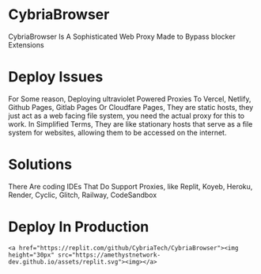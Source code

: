 # CybriaBrowser

CybriaBrowser Is A Sophisticated Web Proxy Made to Bypass blocker Extensions

# Deploy Issues

For Some reason, Deploying ultraviolet Powered Proxies To Vercel, Netlify, Github Pages, Gitlab Pages Or Cloudfare Pages, They are static hosts, they just act as a web facing file system, you need the actual proxy for this to work. In Simplified Terms, They are like stationary hosts that serve as a file system for websites, allowing them to be accessed on the internet.

# Solutions

There Are coding IDEs That Do Support Proxies, like Replit, Koyeb, Heroku, Render, Cyclic, Glitch, Railway, CodeSandbox

# Deploy In Production

    <a href="https://replit.com/github/CybriaTech/CybriaBrowser"><img height="30px" src="https://amethystnetwork-dev.github.io/assets/replit.svg"><img></a>
